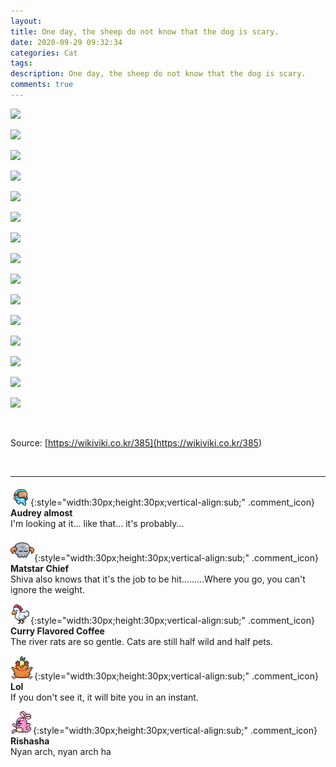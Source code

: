 ```yaml
---
layout: 
title: One day, the sheep do not know that the dog is scary.
date: 2020-09-29 09:32:34
categories: Cat
tags: 
description: One day, the sheep do not know that the dog is scary.
comments: true
---
```


![](https://blog.kakaocdn.net/dn/buJ4PT/btqJTFKQgyg/Kc1a2gEpWhljhpfr9eQUm1/img.jpg)

![](https://blog.kakaocdn.net/dn/pZpg3/btqJScB7Czj/KNhH9RsJAajoBwVn2qrjI0/img.jpg)

![](https://blog.kakaocdn.net/dn/vCaxi/btqJPBXdJSQ/iWfjY8S7wAy7ZpKvgeA1bk/img.jpg)

![](https://blog.kakaocdn.net/dn/dxKiBD/btqJPDncUeE/zI07ICzzL97Wr2J0nZEf00/img.jpg)

![](https://blog.kakaocdn.net/dn/yRkbf/btqJOyNciH8/4y7MiLuFnNNRyNSDYPOKI0/img.jpg)

![](https://blog.kakaocdn.net/dn/OJBG1/btqJSb4iELY/z5jwB93vyTKvapn31WzcrK/img.jpg)

![](https://blog.kakaocdn.net/dn/dgsNTg/btqJKwI7U6Z/QnbF16Z0eURChCkeECvzck/img.jpg)

![](https://blog.kakaocdn.net/dn/dwwoQX/btqJP6JoRmw/1FUg5KvfFsCqDYNEykwUx0/img.jpg)

![](https://blog.kakaocdn.net/dn/yYRAe/btqJQIVQ8PI/wGXEfA0vEvDHUeYiPvGOl0/img.jpg)

![](https://blog.kakaocdn.net/dn/ciTSq6/btqJTGwdy6k/dxqCk4Wj0FhjZhwMhAaff0/img.jpg)

![](https://blog.kakaocdn.net/dn/bznm3k/btqJSbpHjkQ/ufYtx2CZ9Db8jptfo2wo2k/img.jpg)

![](https://blog.kakaocdn.net/dn/cqv4XJ/btqJTEFad53/fGCGauT0535S6hpDMLo5u0/img.jpg)

![](https://blog.kakaocdn.net/dn/zhTyw/btqJSa5olF8/oSHuMz6cNK8YujKAhsq6qK/img.jpg)

![](https://blog.kakaocdn.net/dn/cugzaU/btqJIMZJFSR/rTvveyKkSUPtEZvqWixGDk/img.jpg)

![](https://blog.kakaocdn.net/dn/bsgQEZ/btqJPCBNhFd/sWLQkcgrnMVEGymdj5kwU0/img.jpg)

​

Source: [https://wikiviki.co.kr/385](<https://wikiviki.co.kr/385>)

​

* * *

![comment](/assets/character/goggle.png){:style="width:30px;height:30px;vertical-align:sub;" .comment_icon} **Audrey almost**  
I'm looking at it... like that... it's probably...   
  
![comment](/assets/character/skull.png){:style="width:30px;height:30px;vertical-align:sub;" .comment_icon} **Matstar Chief**  
Shiva also knows that it's the job to be hit.........Where you go, you can't ignore the weight.   
  
![comment](/assets/character/chicken.png){:style="width:30px;height:30px;vertical-align:sub;" .comment_icon} **Curry Flavored Coffee**  
The river rats are so gentle. Cats are still half wild and half pets.  
  
![comment](/assets/character/bird.png){:style="width:30px;height:30px;vertical-align:sub;" .comment_icon} **Lol**  
If you don't see it, it will bite you in an instant.   
  
![comment](/assets/character/bunny.png){:style="width:30px;height:30px;vertical-align:sub;" .comment_icon} **Rishasha**  
Nyan arch, nyan arch ha   
  

